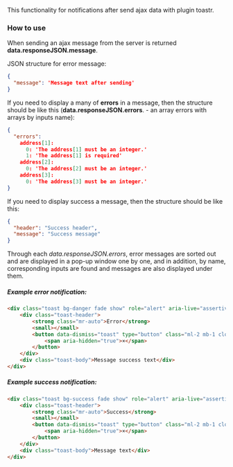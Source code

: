This functionality for notifications after send ajax data with plugin toastr.

### How to use
When sending an ajax message from the server is returned **data.responseJSON.message**.

JSON structure for error message:

```json
{
  "message": 'Message text after sending'
}
```

If you need to display a many of **errors** in a message, then the structure should be like this (**data.responseJSON.errors**. - an array errors with arrays by inputs name):
```json
{
  "errors": 
    address[1]: 
      0: 'The address[1] must be an integer.'
      1: 'The address[1] is required'        
    address[2]:
      0: 'The address[2] must be an integer.'
    address[3]: 
      0: 'The address[3] must be an integer.'
}
```

If you need to display success a message, then the structure should be like this:  
```json
{
  "header": "Success header",
  "message": "Success message"
}
```

Through each _data.responseJSON.errors_, error messages are sorted out and are displayed in a pop-up window one by one, and in 
addition, by name, corresponding inputs are found and messages are also displayed under them.

##### Example error notification:
```html
<div class="toast bg-danger fade show" role="alert" aria-live="assertive" aria-atomic="true">
    <div class="toast-header">
        <strong class="mr-auto">Error</strong>
        <small></small>
        <button data-dismiss="toast" type="button" class="ml-2 mb-1 close js_remove-btn" aria-label="Close">
            <span aria-hidden="true">×</span>
        </button>
    </div>
    <div class="toast-body">Message success text</div>
</div>
```
##### Example success notification:
```html
<div class="toast bg-success fade show" role="alert" aria-live="assertive" aria-atomic="true">
    <div class="toast-header">
        <strong class="mr-auto">Success</strong>
        <small></small>
        <button data-dismiss="toast" type="button" class="ml-2 mb-1 close js_remove-btn" aria-label="Close">
            <span aria-hidden="true">×</span>
        </button>
    </div>
    <div class="toast-body">Message text</div>
</div>
```
